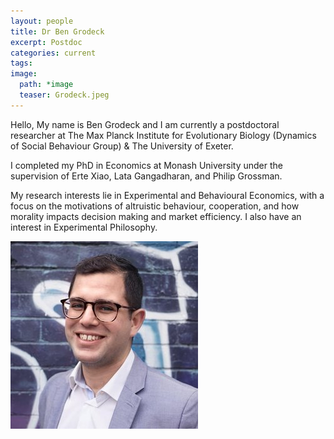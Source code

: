 ```yaml
---
layout: people
title: Dr Ben Grodeck
excerpt: Postdoc
categories: current
tags:
image:
  path: *image
  teaser: Grodeck.jpeg
---
```


Hello, My name is Ben Grodeck and I am currently a postdoctoral researcher at The Max Planck Institute for Evolutionary Biology (Dynamics of Social Behaviour Group) & The University of Exeter. 

I completed my PhD in Economics at Monash University under the supervision of Erte Xiao, Lata Gangadharan, and Philip Grossman.

My research interests lie in Experimental and Behavioural Economics, with a focus on the motivations of altruistic behaviour, cooperation, and how morality impacts decision making and market efficiency. I also have an interest in Experimental Philosophy. 

<div id="socialMedia" style="text-align:center">
    <a href="grodeck@evolbio.mpg.de" title="Email"><i style="font-size:24px" class="fa fa-envelope"></i></a>
    <a href="https://twitter.com/benleo_econ" title="Twitter"><i style="font-size:24px" class="fa fa-twitter"></i></a>
    <a href="https://sites.google.com/view/bengrodeck" title="Webpage"><i style="font-size:24px" class="fa fa-home"></i></a>
</div>

<img src="../../images/Grodeck.jpeg" class="center">
